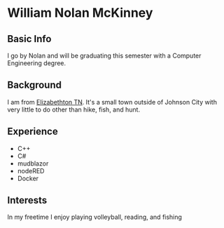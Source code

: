 # William Nolan McKinney
## Basic Info
I go by Nolan and will be graduating this semester with a Computer Engineering degree.
## Background
I am from [Elizabethton TN](http://www.elizabethton.org). It's a small town outside of Johnson City with very little to do other than hike, fish, and hunt. 
## Experience 
* C++
* C#
* mudblazor
* nodeRED
* Docker
## Interests
In my freetime I enjoy playing volleyball, reading, and fishing


